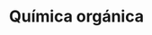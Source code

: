 ---
title: Química orgánica 
summary:
tags:
- EBAU
- química-orgánica
categories:
- Química

# Optional external URL for project (replaces project detail page).
external_link: "https://drive.google.com/file/d/1EFxD1LVncN-EGOIq6xUAJaNjtWYf3gop/view"

image:
  caption: Imagen de [**Colin Behrens**](https://pixabay.com/es/users/colin00b-346653/) en [Pixabay](https://pixabay.com/es/)
  focal_point: Smart
---